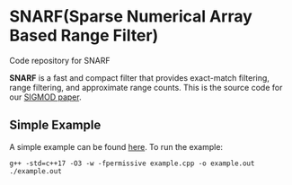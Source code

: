 # SNARF(Sparse Numerical Array Based Range Filter)
Code repository for SNARF


**SNARF** is a fast and compact filter that provides exact-match filtering,
range filtering, and approximate range counts. This is the source code for our
[SIGMOD paper](https://dl.acm.org/doi/10.14778/3529337.3529347).


## Simple Example
A simple example can be found [here](https://github.com/kapilvaidya24/SNARF/blob/main/example.cpp). To run the example:
```
g++ -std=c++17 -O3 -w -fpermissive example.cpp -o example.out
./example.out
```

